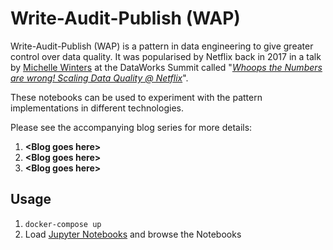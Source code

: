 # Write-Audit-Publish (WAP)

Write-Audit-Publish (WAP) is a pattern in data engineering to give greater control over data quality. It was popularised by Netflix back in 2017 in a talk by [Michelle Winters](https://www.linkedin.com/in/mufford/) at the DataWorks Summit called "[*Whoops the Numbers are wrong! Scaling Data Quality @ Netflix*](https://www.youtube.com/watch?v=fXHdeBnpXrg)". 

These notebooks can be used to experiment with the pattern implementations in different technologies. 

Please see the accompanying blog series for more details: 

1. **\<Blog  goes here\>**
1. **\<Blog  goes here\>**
1. **\<Blog  goes here\>**

## Usage

1. `docker-compose up`
2. Load [Jupyter Notebooks](http://localhost:8888/lab/workspaces/auto-S/tree/work) and browse the Notebooks

